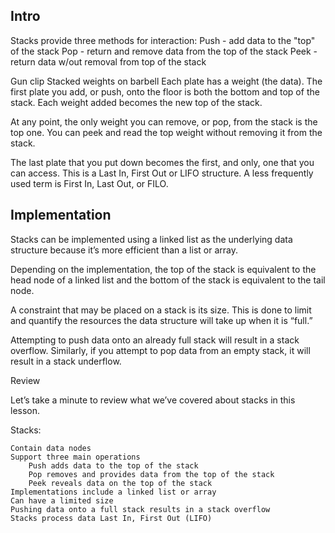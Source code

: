 ## Intro
Stacks provide three methods for interaction:
Push - add data to the "top" of the stack
Pop - return and remove data from the top of the stack
Peek - return data w/out removal from top of the stack

Gun clip
Stacked weights on barbell
Each plate has a weight (the data). The first plate you add, or push, onto the floor is both the bottom and top of the stack. Each weight added becomes the new top of the stack.

At any point, the only weight you can remove, or pop, from the stack is the top one. You can peek and read the top weight without removing it from the stack.

The last plate that you put down becomes the first, and only, one that you can access. This is a Last In, First Out or LIFO structure. A less frequently used term is First In, Last Out, or FILO.

## Implementation

Stacks can be implemented using a linked list as the underlying data structure because it’s more efficient than a list or array. 

Depending on the implementation, the top of the stack is equivalent to the head node of a linked list and the bottom of the stack is equivalent to the tail node.

A constraint that may be placed on a stack is its size. This is done to limit and quantify the resources the data structure will take up when it is “full.”

Attempting to push data onto an already full stack will result in a stack overflow. Similarly, if you attempt to pop data from an empty stack, it will result in a stack underflow.

Review

Let’s take a minute to review what we’ve covered about stacks in this lesson.

Stacks:

    Contain data nodes
    Support three main operations
        Push adds data to the top of the stack
        Pop removes and provides data from the top of the stack
        Peek reveals data on the top of the stack
    Implementations include a linked list or array
    Can have a limited size
    Pushing data onto a full stack results in a stack overflow
    Stacks process data Last In, First Out (LIFO)
